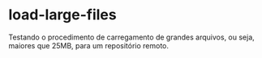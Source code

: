 # load-large-files
Testando o procedimento de carregamento de grandes arquivos, ou seja, maiores que 25MB, para um repositório remoto.
